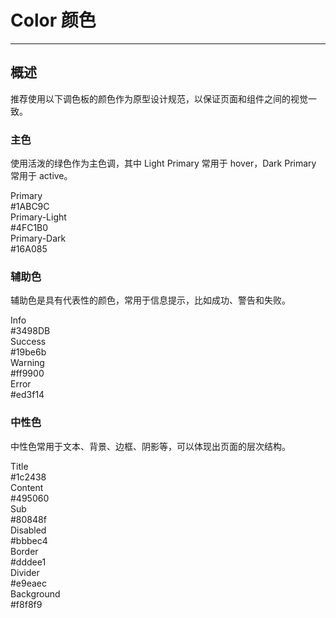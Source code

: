 <style lang="scss">

    $color-Primary          : #1ABC9C;
    $color-Primary-Light    : #4FC1B0;
    $color-Primary-Dark     : #16A085;
    $color-Info             : #3498DB;
    $color-Success          : #19be6b;
    $color-Warning          : #ff9900;
    $color-Error            : #ed3f14;
    $color-Title            : #1c2438;
    $color-Content          : #495060;
    $color-Sub              : #80848f; //辅助
    $color-Disabled         : #bbbec4;
    $color-Border           : #dddee1;
    $color-Divider          : #e9eaec;
    $color-Background       : #f8f8f9;

    .row{
        height:80px;
        margin-left:-8px;
        margin-right:-8px;
        .col-8{
            height:100%;
            padding-left:8px;
            padding-right:8px;
            width:33.3333333333%;
            line-height : 1.5;
            margin : 10px 0px;
            float : left;
            .col-box{
                &.color-Primary{
                    background : $color-Primary;
                }
                &.color-Primary-Light{
                    background : $color-Primary-Light;
                }
                &.color-Primary-Dark{
                    background : $color-Primary-Dark;
                }
                border-radius : 4px;
                height:100%;
                padding:16px;
                .color-name{
                    color: #fff;
                    font-size: 16px;
                }
                .color-desc{
                    color: #fff;
                    opacity: .7;
                }
            }
        }
        .col-6{
            height:100%;
            padding-left:8px;
            padding-right:8px;
            margin : 10px 0px;
            width:25%;
            line-height : 1.5;
            float : left;
            .col-box{
                &.color-Info{
                    background : $color-Info;
                }
                &.color-Success{
                    background : $color-Success;
                }
                &.color-Warning{
                    background : $color-Warning;
                }
                &.color-Error{
                    background : $color-Error;
                }
                
                &.color-Title{
                    background : $color-Title;
                }
                &.color-Content{
                    background : $color-Content;
                }
                &.color-Sub{
                    background : $color-Sub;
                }
                &.color-Disabled{
                    background : $color-Disabled;
                }
                &.color-Border{
                    background : $color-Border;
                }
                &.color-Divider{
                    background : $color-Divider;
                }
                &.color-Background{
                    background : $color-Background;
                }
                border-radius : 4px;
                height:100%;
                padding:16px;
                .color-name{
                    color: #fff;
                    font-size: 16px;
                }
                .color-desc{
                    color: #fff;
                    opacity: .7;
                }
            }
        }
    }


</style>

# Color 颜色
----
## 概述
推荐使用以下调色板的颜色作为原型设计规范，以保证页面和组件之间的视觉一致。

### 主色
使用活泼的绿色作为主色调，其中 Light Primary 常用于 hover，Dark Primary 常用于 active。

<div class="row">
    <div class="col-8">
        <div class="col-box color-Primary">
            <div class="color-name">Primary</div>
            <div class="color-desc">#1ABC9C</div>
        </div>
    </div>
    <div class="col-8">
        <div class="col-box color-Primary-Light">
            <div class="color-name">Primary-Light</div>
            <div class="color-desc">#4FC1B0</div>
        </div>
    </div>
    <div class="col-8">
        <div class="col-box color-Primary-Dark">
            <div class="color-name">Primary-Dark</div>
            <div class="color-desc">#16A085</div>
        </div>
    </div>
</div>

### 辅助色
辅助色是具有代表性的颜色，常用于信息提示，比如成功、警告和失败。

<div class="row">
    <div class="col-6">
        <div class="col-box color-Info">
            <div class="color-name">Info</div>
            <div class="color-desc">#3498DB</div>
        </div>
    </div>
    <div class="col-6">
        <div class="col-box color-Success">
            <div class="color-name">Success</div>
            <div class="color-desc">#19be6b</div>
        </div>
    </div>
    <div class="col-6">
        <div class="col-box color-Warning">
            <div class="color-name">Warning</div>
            <div class="color-desc">#ff9900</div>
        </div>
    </div>
    <div class="col-6">
        <div class="col-box color-Error">
            <div class="color-name">Error</div>
            <div class="color-desc">#ed3f14</div>
        </div>
    </div>
</div>

### 中性色 
中性色常用于文本、背景、边框、阴影等，可以体现出页面的层次结构。

<div class="row">
    <div class="col-6">
        <div class="col-box color-Title">
            <div class="color-name">Title</div>
            <div class="color-desc">#1c2438</div>
        </div>
    </div>
    <div class="col-6">
        <div class="col-box color-Content">
            <div class="color-name">Content</div>
            <div class="color-desc">#495060</div>
        </div>
    </div>
    <div class="col-6">
        <div class="col-box color-Sub">
            <div class="color-name">Sub</div>
            <div class="color-desc">#80848f</div>
        </div>
    </div>
    <div class="col-6">
        <div class="col-box color-Disabled">
            <div class="color-name">Disabled</div>
            <div class="color-desc">#bbbec4</div>
        </div>
    </div>
    <div class="col-6">
        <div class="col-box color-Border">
            <div class="color-name">Border</div>
            <div class="color-desc">#dddee1</div>
        </div>
    </div>
    <div class="col-6">
        <div class="col-box color-Divider">
            <div class="color-name">Divider</div>
            <div class="color-desc">#e9eaec</div>
        </div>
    </div>
    <div class="col-6">
        <div class="col-box color-Background">
            <div class="color-name">Background</div>
            <div class="color-desc">#f8f8f9</div>
        </div>
    </div>
</div>


